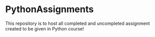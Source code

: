 # PythonAssignments
This repository is to host all completed and uncompleted assignment created to be given in Python course!
